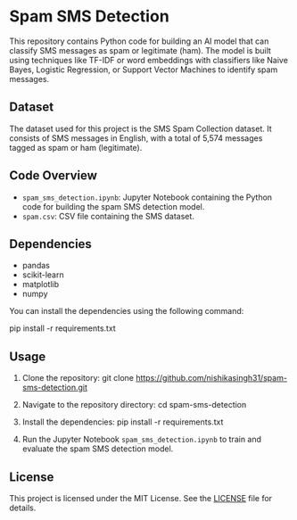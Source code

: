 # Spam SMS Detection

This repository contains Python code for building an AI model that can classify SMS messages as spam or legitimate (ham). The model is built using techniques like TF-IDF or word embeddings with classifiers like Naive Bayes, Logistic Regression, or Support Vector Machines to identify spam messages.

## Dataset

The dataset used for this project is the SMS Spam Collection dataset. It consists of SMS messages in English, with a total of 5,574 messages tagged as spam or ham (legitimate).

## Code Overview

- `spam_sms_detection.ipynb`: Jupyter Notebook containing the Python code for building the spam SMS detection model.
- `spam.csv`: CSV file containing the SMS dataset.

## Dependencies

- pandas
- scikit-learn
- matplotlib
- numpy

You can install the dependencies using the following command:

pip install -r requirements.txt

## Usage

1. Clone the repository: git clone https://github.com/nishikasingh31/spam-sms-detection.git

2. Navigate to the repository directory: cd spam-sms-detection

3. Install the dependencies: pip install -r requirements.txt

4. Run the Jupyter Notebook `spam_sms_detection.ipynb` to train and evaluate the spam SMS detection model.

## License

This project is licensed under the MIT License. See the [LICENSE](LICENSE) file for details.

